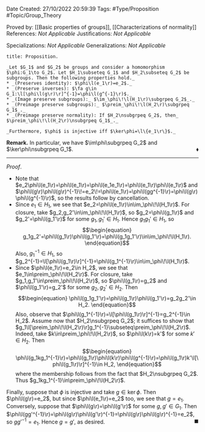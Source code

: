 <div class="topSpace"></div>

Date Created: 27/10/2022 20:59:39
Tags: #Type/Proposition #Topic/Group_Theory

Proved by: [[Basic properties of groups]], [[Characterizations of normality]]
References: _Not Applicable_
Justifications: _Not Applicable_

Specializations: _Not Applicable_
Generalizations: _Not Applicable_

``` ad-Proposition
title: Proposition.

_Let $G_1$ and $G_2$ be groups and consider a homomorphism $\phi:G_1\to G_2$. Let $H_1\subseteq G_1$ and $H_2\subseteq G_2$ be subgroups. Then the following properties hold._
* _(Preserves identity): $\phi\l(e_1\r)=e_2$._
* _(Preserve inverses): $\fa g\in G_1:\l[\phi\l(g\r)\r]^{-1}=\phi\l(g^{-1}\r)$._
* _(Image preserve subgroups):_ $\im_\phi\!\l(H_1\r)\subgrpeq G_2$_._
* _(Preimage preserve subgroups):_ $\preim_\phi\!\l(H_2\r)\subgrpeq G_1$_._
* _(Preimage preserve normality): If $H_2\nsubgrpeq G_2$, then_ $\preim_\phi\!\l(H_2\r)\nsubgrpeq G_1$_._

_Furthermore, $\phi$ is injective iff $\ker\phi=\l\{e_1\r\}$._

```

**Remark.** In particular, we have $\im\phi\subgrpeq G_2$ and $\ker\phi\nsubgrpeq G_1$.<span style="float:right;">$\blacklozenge$</span>

---

_Proof_. 
* Note that $e_2\phi\l(e_1\r)=\phi\l(e_1\r)=\phi\l(e_1e_1\r)=\phi\l(e_1\r)\phi\l(e_1\r)$ and $\phi\l(g\r)\phi\l(g\r)^{-1}\!=e_2\!=\phi\l(e_1\r)=\phi\l(gg^{-1}\r)=\phi\l(g\r)\phi\l(g^{-1}\r)$, so the results follow by cancellation.
* Since $e_1\in H_1$, we see that $e_2=\phi\l(e_1\r)\in\im_\phi\!\l(H_1\r)$. For closure, take $g_2,g_2'\in\im_\phi\!\l(H_1\r)$, so $g_2=\phi\l(g_1\r)$ and $g_2'=\phi\l(g_1'\r)$ for some $g_1,g_1'\in H_1$. Hence $g_1g_1'\in H_1$, so
    $$\begin{equation}
        g_1g_2'=\phi\l(g_1\r)\phi\l(g_1'\r)=\phi\l(g_1g_1'\r)\in\im_\phi\!\l(H_1\r).
    \end{equation}$$
Also, $g_1^{-1}\in H_1$, so $g_2^{-1}=\l[\phi\l(g_1\r)\r]^{-1}=\phi\l(g_1^{-1}\r)\in\im_\phi\!\l(H_1\r)$.
* Since $\phi\l(e_1\r)=e_2\in H_2$, we see that $e_1\in\preim_\phi\!\l(H_2\r)$. For closure, take $g_1,g_1'\in\preim_\phi\!\l(H_2\r)$, so $\phi\l(g_1\r)=g_2$ and $\phi\l(g_1'\r)=g_2'$ for some $g_2,g_2'\in H_2$. Then
    $$\begin{equation}
        \phi\l(g_1g_1'\r)=\phi\l(g_1\r)\phi\l(g_1'\r)=g_2g_2'\in H_2.
    \end{equation}$$
Also, observe that $\phi\l(g_1^{-1}\r)=\l[\phi\l(g_1\r)\r]^{-1}=g_2^{-1}\in H_2$. Assume now that $H_2\nsubgrpeq G_2$; it suffices to show that $g_1\l[\preim_\phi\!\l(H_2\r)\r]g_1^{-1}\subseteq\preim_\phi\!\l(H_2\r)$. Indeed, take $k\in\preim_\phi\!\l(H_2\r)$, so $\phi\l(k\r)=k'$ for some $k'\in H_2$. Then
$$\begin{equation}
    \phi\l(g_1kg_1^{-1}\r)=\phi\l(g_1\r)\phi\l(k\r)\phi\l(g^{-1}\r)=\phi\l(g_1\r)k'\l[\phi\l(g_1\r)\r]^{-1}\in H_2,
\end{equation}$$
where the membership follows from the fact that $H_2\nsubgrpeq G_2$. Thus $g_1kg_1^{-1}\in\preim_\phi\!\l(H_2\r)$.

Finally, suppose that $\phi$ is injective and take $g\in\ker\phi$. Then $\phi\l(g\r)=e_2$, but since $\phi\l(e_1\r)=e_2$ too, we see that $g=e_1$. Conversely, suppose that $\phi\l(g\r)=\phi\l(g'\r)$ for some $g,g'\in G_1$. Then $\phi\l(gg'^{-1}\r)=\phi\l(g\r)\phi\l(g'\r)^{-1}=\phi\l(g\r)\phi\l(g\r)^{-1}=e_2$, so $gg'^{-1}=e_1$. Hence $g=g'$, as desired.<span style="float:right;">$\blacksquare$</span>
